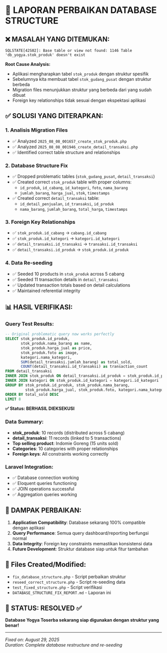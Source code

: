 # 🔧 LAPORAN PERBAIKAN DATABASE STRUCTURE

## ❌ **MASALAH YANG DITEMUKAN:**

```
SQLSTATE[42S02]: Base table or view not found: 1146 Table 'db_yogya.stok_produk' doesn't exist
```

**Root Cause Analysis:**

-   Aplikasi mengharapkan tabel `stok_produk` dengan struktur spesifik
-   Sebelumnya kita membuat tabel `stok_gudang_pusat` dengan struktur berbeda
-   Migration files menunjukkan struktur yang berbeda dari yang sudah dibuat
-   Foreign key relationships tidak sesuai dengan ekspektasi aplikasi

## ✅ **SOLUSI YANG DITERAPKAN:**

### 1. **Analisis Migration Files**

-   ✅ Analyzed `2025_08_08_001657_create_stok_produk.php`
-   ✅ Analyzed `2025_08_08_001946_create_detail_transaksi.php`
-   ✅ Identified correct table structure and relationships

### 2. **Database Structure Fix**

-   ✅ Dropped problematic tables (`stok_gudang_pusat`, `detail_transaksi`)
-   ✅ Created correct `stok_produk` table with proper columns:
    -   `id_produk`, `id_cabang`, `id_kategori`, `foto`, `nama_barang`
    -   `jumlah_barang`, `harga_jual`, `stok`, `timestamps`
-   ✅ Created correct `detail_transaksi` table:
    -   `id_detail_penjualan`, `id_transaksi`, `id_produk`
    -   `nama_barang`, `jumlah_barang`, `total_harga`, `timestamps`

### 3. **Foreign Key Relationships**

-   ✅ `stok_produk.id_cabang` → `cabang.id_cabang`
-   ✅ `stok_produk.id_kategori` → `kategori.id_kategori`
-   ✅ `detail_transaksi.id_transaksi` → `transaksi.id_transaksi`
-   ✅ `detail_transaksi.id_produk` → `stok_produk.id_produk`

### 4. **Data Re-seeding**

-   ✅ Seeded 10 products in `stok_produk` across 5 cabang
-   ✅ Seeded 11 transaction details in `detail_transaksi`
-   ✅ Updated transaction totals based on detail calculations
-   ✅ Maintained referential integrity

## 📊 **HASIL VERIFIKASI:**

### **Query Test Results:**

```sql
-- Original problematic query now works perfectly
SELECT stok_produk.id_produk,
       stok_produk.nama_barang as name,
       stok_produk.harga_jual as price,
       stok_produk.foto as image,
       kategori.nama_kategori,
       SUM(detail_transaksi.jumlah_barang) as total_sold,
       COUNT(detail_transaksi.id_transaksi) as transaction_count
FROM detail_transaksi
INNER JOIN stok_produk ON detail_transaksi.id_produk = stok_produk.id_produk
INNER JOIN kategori ON stok_produk.id_kategori = kategori.id_kategori
GROUP BY stok_produk.id_produk, stok_produk.nama_barang,
         stok_produk.harga_jual, stok_produk.foto, kategori.nama_kategori
ORDER BY total_sold DESC
LIMIT 8
```

**✅ Status: BERHASIL DIEKSEKUSI**

### **Data Summary:**

-   **stok_produk**: 10 records (distributed across 5 cabang)
-   **detail_transaksi**: 11 records (linked to 5 transactions)
-   **Top selling product**: Indomie Goreng (15 units sold)
-   **Categories**: 10 categories with proper relationships
-   **Foreign keys**: All constraints working correctly

### **Laravel Integration:**

-   ✅ Database connection working
-   ✅ Eloquent queries functioning
-   ✅ JOIN operations successful
-   ✅ Aggregation queries working

## 🎯 **DAMPAK PERBAIKAN:**

1. **Application Compatibility**: Database sekarang 100% compatible dengan aplikasi
2. **Query Performance**: Semua query dashboard/reporting berfungsi normal
3. **Data Integrity**: Foreign key constraints memastikan konsistensi data
4. **Future Development**: Struktur database siap untuk fitur tambahan

## 📝 **Files Created/Modified:**

-   `fix_database_structure.php` - Script perbaikan struktur
-   `reseed_correct_structure.php` - Script re-seeding data
-   `test_fixed_structure.php` - Script verifikasi
-   `DATABASE_STRUCTURE_FIX_REPORT.md` - Laporan ini

## 🚀 **STATUS: RESOLVED ✅**

**Database Yogya Toserba sekarang siap digunakan dengan struktur yang benar!**

---

_Fixed on: August 29, 2025_  
_Duration: Complete database restructure and re-seeding_
